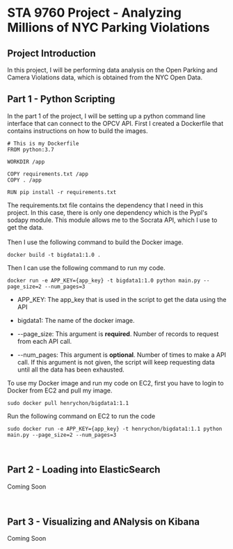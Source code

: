 # STA 9760 Project - Analyzing Millions of NYC Parking Violations

## Project Introduction

In this project, I will be performing data analysis on the Open Parking and Camera Violations data, which is obtained from the NYC Open Data.

## Part 1 - Python Scripting

In the part 1 of the project, I will be setting up a python command line interface that can connect to the OPCV API. First I created a Dockerfile that contains instructions on how to build the images.

```
# This is my Dockerfile
FROM python:3.7

WORKDIR /app

COPY requirements.txt /app
COPY . /app

RUN pip install -r requirements.txt
```

The requirements.txt file contains the dependency that I need in this project. In this case, there is only one dependency which is the Pypl's sodapy module. This module allows me to the Socrata API, which I use to get the data. <br />
<br />
Then I use the following command to build the Docker image.

```
docker build -t bigdata1:1.0 .
```

Then I can use the following command to run my code.

```
docker run -e APP_KEY={app_key} -t bigdata1:1.0 python main.py --page_size=2 --num_pages=3
```

- APP_KEY: The app_key that is used in the script to get the data using the API

- bigdata1: The name of the docker image.

- --page_size: This argument is **required**. Number of records to request from each API call.

- --num_pages: This argument is **optional**. Number of times to make a API call. If this argument is not given, the script will keep requesting data until all the data has been exhausted.

To use my Docker image and run my code on EC2, first you have to login to Docker from EC2 and pull my image.

```
sudo docker pull henrychon/bigdata1:1.1
```

Run the following command on EC2 to run the code

```
sudo docker run -e APP_KEY={app_key} -t henrychon/bigdata1:1.1 python main.py --page_size=2 --num_pages=3
```

<br />

## Part 2 - Loading into ElasticSearch

Coming Soon

<br />

## Part 3 - Visualizing and ANalysis on Kibana

Coming Soon
